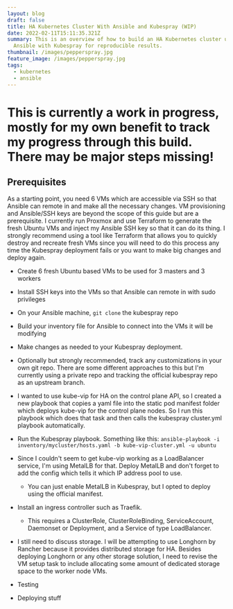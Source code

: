 ```yaml
---
layout: blog
draft: false
title: HA Kubernetes Cluster With Ansible and Kubespray (WIP)
date: 2022-02-11T15:11:35.321Z
summary: This is an overview of how to build an HA Kubernetes cluster using
  Ansible with Kubespray for reproducible results.
thumbnail: /images/pepperspray.jpg
feature_image: /images/pepperspray.jpg
tags:
  - kubernetes
  - ansible
---
```

# This is currently a work in progress, mostly for my own benefit to track my progress through this build. There may be major steps missing!

## Prerequisites

As a starting point, you need 6 VMs which are accessible via SSH so that Ansible can remote in and make all the necessary changes. VM provisioning and Ansible/SSH keys are beyond the scope of this guide but are a prerequisite. I currently run Proxmox and use Terraform to generate the fresh Ubuntu VMs and inject my Ansible SSH key so that it can do its thing. I strongly recommend using a tool like Terraform that allows you to quickly destroy and recreate fresh VMs since you will need to do this process any time the Kubespray deployment fails or you want to make big changes and deploy again.

* Create 6 fresh Ubuntu based VMs to be used for 3 masters and 3 workers
* Install SSH keys into the VMs so that Ansible can remote in with sudo privileges
* On your Ansible machine, `git clone` the kubespray repo
* Build your inventory file for Ansible to connect into the VMs it will be modifying
* Make changes as needed to your Kubespray deployment.
* Optionally but strongly recommended, track any customizations in your own git repo. There are some different approaches to this but I'm currently using a private repo and tracking the official kubespray repo as an upstream branch.
* I wanted to use kube-vip for HA on the control plane API, so I created a new playbook that copies a yaml file into the static pod manifest folder which deploys kube-vip for the control plane nodes. So I run this playbook which does that task and then calls the kubespray cluster.yml playbook automatically.
* Run the Kubespray playbook. Something like this: `ansible-playbook -i inventory/mycluster/hosts.yaml -b kube-vip-cluster.yml -u ubuntu`
* Since I couldn't seem to get kube-vip working as a LoadBalancer service, I'm using MetalLB for that. Deploy MetalLB and don't forget to add the config which tells it which IP address pool to use.

  * You can just enable MetalLB in Kubespray, but I opted to deploy using the official manifest.
* Install an ingress controller such as Traefik.

  * This requires a ClusterRole, ClusterRoleBinding, ServiceAccount, Daemonset or Deployment, and a Service of type LoadBalancer.
* I still need to discuss storage. I will be attempting to use Longhorn by Rancher because it provides distributed storage for HA. Besides deploying Longhorn or any other storage solution, I need to revise the VM setup task to include allocating some amount of dedicated storage space to the worker node VMs.
* Testing
* Deploying stuff